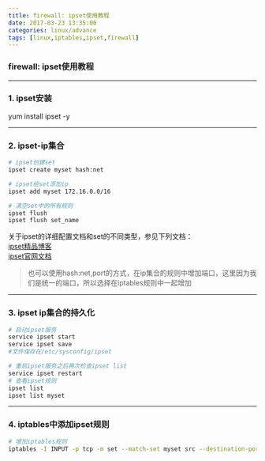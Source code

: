 ```yaml
---
title: firewall: ipset使用教程
date: 2017-03-23 13:35:00
categories: linux/advance
tags: [linux,iptables,ipset,firewall]
---
```

### firewall: ipset使用教程

---

### 1. ipset安装
yum install ipset -y

---

### 2. ipset-ip集合
``` bash
# ipset创建set
ipset create myset hash:net

# ipset给set添加ip
ipset add myset 172.16.0.0/16

# 清空set中的所有规则
ipset flush
ipset flush set_name
```
关于ipset的详细配置文档和set的不同类型，参见下列文档：  
[ipset精品博客](http://bigsec.net/one/tool/ipset.html)  
[ipset官网文档](http://ipset.netfilter.org/)
> 也可以使用hash:net,port的方式，在ip集合的规则中增加端口，这里因为我们是统一的端口，所以选择在iptables规则中一起增加

---

### 3. ipset ip集合的持久化
``` bash
# 启动ipset服务
service ipset start
service ipset save
#文件保存在/etc/sysconfig/ipset

# 重启ipset服务之后再次检查ipset list
service ipset restart
# 查看ipset规则
ipset list
ipset list myset
```

---

### 4. iptables中添加ipset规则
``` bash
# 增加iptables规则
iptables -I INPUT -p tcp -m set --match-set myset src --destination-port 443 -j ACCEPT
```
